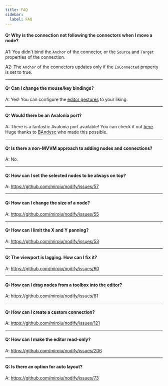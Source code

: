 ```yaml
---
title: FAQ
sidebar:
  label: FAQ
---
```



#### Q: Why is the connection not following the connectors when I move a node?

A1: You didn't bind the `Anchor` of the connector, or the `Source` and `Target` properties of the connection.

A2: The `Anchor` of the connectors updates only if the `IsConnected` property is set to true.

***

#### Q: Can I change the mouse/key bindings?

A: Yes! You can configure the [editor gestures](https://github.com/miroiu/nodify/blob/master/Nodify/EditorGestures.cs) to your liking.

***

#### Q: Would there be an Avalonia port?

A: There is a fantastic Avalonia port available! You can check it out [here](https://github.com/BAndysc/nodify-avalonia). Huge thanks to [BAndysc](https://github.com/BAndysc) who made this possible.

***

#### Q: Is there a non-MVVM approach to adding nodes and connections?

A: No.

***

#### Q: How can I set the selected nodes to be always on top?

A: https://github.com/miroiu/nodify/issues/57

***

#### Q: How can I change the size of a node?

A: https://github.com/miroiu/nodify/issues/55

***

#### Q: How can I limit the X and Y panning?

A: https://github.com/miroiu/nodify/issues/53

***

#### Q: The viewport is lagging. How can I fix it?

A: https://github.com/miroiu/nodify/issues/60

***

#### Q: How can I drag nodes from a toolbox into the editor?

A: https://github.com/miroiu/nodify/issues/81

***

#### Q: How can I create a custom connection?

A: https://github.com/miroiu/nodify/issues/121

***

#### Q: How can I make the editor read-only?

A: https://github.com/miroiu/nodify/issues/206

***

#### Q: Is there an option for auto layout?

A:  https://github.com/miroiu/nodify/issues/73


